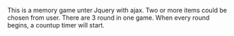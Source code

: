This is a memory game unter Jquery with ajax.
Two or more items could be chosen from user.
There are 3 round in one game.
When every round begins, a countup timer will start.
